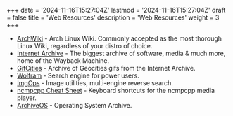 +++
date = '2024-11-16T15:27:04Z'
lastmod = '2024-11-16T15:27:04Z'
draft = false
title = 'Web Resources'
description = 'Web Resources'
weight = 3
+++

- [ArchWiki](https://wiki.archlinux.org/) - Arch Linux Wiki. Commonly accepted as the most thorough Linux Wiki, regardless of your distro of choice.
- [Internet Archive](https://archive.org/) - The biggest archive of software, media & much more, home of the Wayback Machine.
- [GifCities](https://gifcities.org/) - Archive of Geocities gifs from the Internet Archive.
- [Wolfram](https://www.wolframalpha.com/) - Search engine for power users.
- [ImgOps](http://imgops.com/) - Image utilities, multi-engine reverse search.
- [ncmpcpp Cheat Sheet](https://pkgbuild.com/~jelle/ncmpcpp/) - Keyboard shortcuts for the ncmpcpp media player.
- [ArchiveOS](https://archiveos.org/) - Operating System Archive.
